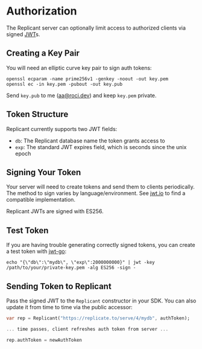 # Authorization

The Replicant server can optionally limit access to authorized clients via signed [JWT](https://jwt.io)s.

## Creating a Key Pair

You will need an elliptic curve key pair to sign auth tokens:

```
openssl ecparam -name prime256v1 -genkey -noout -out key.pem
openssl ec -in key.pem -pubout -out key.pub
```

Send `key.pub` to me (aa@roci.dev) and keep `key.pem` private.

## Token Structure

Replicant currently supports two JWT fields:

* `db`: The Replicant database name the token grants access to
* `exp`: The standard JWT expires field, which is seconds since the unix epoch

## Signing Your Token

Your server will need to create tokens and send them to clients periodically. The method to sign varies by
language/environment. See [jwt.io](https://jwt.io/) to find a compatible implementation.

Replicant JWTs are signed with ES256.

## Test Token

If you are having trouble generating correctly signed tokens, you can create a test token with [jwt-go](https://github.com/dgrijalva/jwt-go):

```
echo "{\"db\":\"mydb\", \"exp\":2000000000}" | jwt -key /path/to/your/private-key.pem -alg ES256 -sign -
```

## Sending Token to Replicant

Pass the signed JWT to the `Replicant` constructor in your SDK. You can also update it from time to time via the public accessor:

```dart
var rep = Replicant("https://replicate.to/serve/4/mydb", authToken);

... time passes, client refreshes auth token from server ...

rep.authToken = newAuthToken
```
